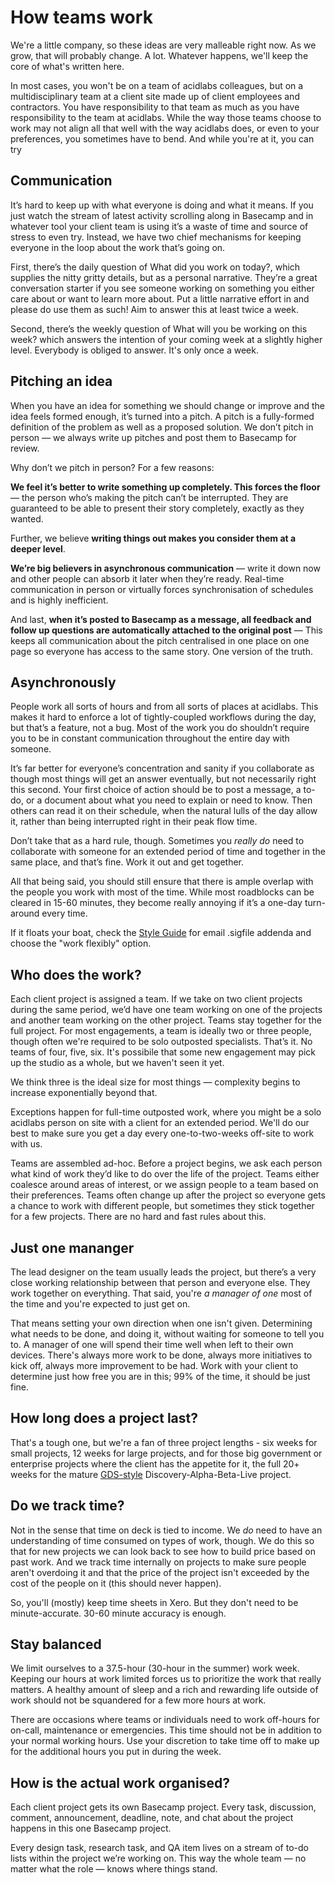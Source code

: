 # How teams work

We're a little company, so these ideas are very malleable right now. As we grow, that will probably change. A lot. Whatever happens, we'll keep the core of what's written here.

In most cases, you won't be on a team of acidlabs colleagues, but on a multidisciplinary team at a client site made up of client employees and contractors. You have responsibility to that team as much as you have responsibility to the team at acidlabs. While the way those teams choose to work may not align all that well with the way acidlabs does, or even to your preferences, you sometimes have to bend. And while you're at it, you can try 

## Communication

It’s hard to keep up with what everyone is doing and what it means. If you just watch the stream of latest activity scrolling along in Basecamp and in whatever tool your client team is using it’s a waste of time and source of stress to even try. Instead, we have two chief mechanisms for keeping everyone in the loop about the work that’s going on.

First, there’s the daily question of What did you work on today?, which supplies the nitty gritty details, but as a personal narrative. They’re a great conversation starter if you see someone working on something you either care about or want to learn more about. Put a little narrative effort in and please do use them as such! Aim to answer this at least twice a week.

Second, there’s the weekly question of What will you be working on this week? which answers the intention of your coming week at a slightly higher level. Everybody is obliged to answer. It's only once a week.

## Pitching an idea

When you have an idea for something we should change or improve and the idea feels formed enough, it’s turned into a pitch. A pitch is a fully-formed definition of the problem as well as a proposed solution. We don’t pitch in person — we always write up pitches and post them to Basecamp for review.

Why don’t we pitch in person? For a few reasons:

__We feel it’s better to write something up completely. This forces the floor__ — the person who’s making the pitch can’t be interrupted. They are guaranteed to be able to present their story completely, exactly as they wanted.

Further, we believe __writing things out makes you consider them at a deeper level__.

__We’re big believers in asynchronous communication__ — write it down now and other people can absorb it later when they’re ready. Real-time communication in person or virtually forces synchronisation of schedules and is highly inefficient.

And last, __when it’s posted to Basecamp as a message, all feedback and follow up questions are automatically attached to the original post__ — This keeps all communication about the pitch centralised in one place on one page so everyone has access to the same story. One version of the truth.

## Asynchronously

People work all sorts of hours and from all sorts of places at acidlabs. This makes it hard to enforce a lot of tightly-coupled workflows during the day, but that’s a feature, not a bug. Most of the work you do shouldn’t require you to be in constant communication throughout the entire day with someone.

It’s far better for everyone’s concentration and sanity if you collaborate as though most things will get an answer eventually, but not necessarily right this second. Your first choice of action should be to post a message, a to-do, or a document about what you need to explain or need to know. Then others can read it on their schedule, when the natural lulls of the day allow it, rather than being interrupted right in their peak flow time.

Don’t take that as a hard rule, though. Sometimes you _really do_ need to collaborate with someone for an extended period of time and together in the same place, and that’s fine. Work it out and get together.

All that being said, you should still ensure that there is ample overlap with the people you work with most of the time. While most roadblocks can be cleared in 15-60 minutes, they become really annoying if it’s a one-day turn-around every time.

If it floats your boat, check the [Style Guide](https://github.com/acidlabsdesign/EmployeeHandbook/blob/master/style-guide.md) for email .sigfile addenda and choose the "work flexibly" option.

## Who does the work?

Each client project is assigned a team. If we take on two client projects during the same period, we’d have one team working on one of the projects and another team working on the other project. Teams stay together for the full project. 
For most engagements, a team is ideally two or three people, though often we're required to be solo outposted specialists. That’s it. No teams of four, five, six. It's possibile that some new engagement may pick up the studio as a whole, but we haven't seen it yet.

We think three is the ideal size for most things — complexity begins to increase exponentially beyond that.

Exceptions happen for full-time outposted work, where you might be a solo acidlabs person on site with a client for an extended period. We'll do our best to make sure you get a day every one-to-two-weeks off-site to work with us.

Teams are assembled ad-hoc. Before a project begins, we ask each person what kind of work they’d like to do over the life of the project. Teams either coalesce around areas of interest, or we assign people to a team based on their preferences. Teams often change up after the project so everyone gets a chance to work with different people, but sometimes they stick together for a few projects. There are no hard and fast rules about this.

## Just one mananger

The lead designer on the team usually leads the project, but there’s a very close working relationship between that person and everyone else. They work together on everything. That said, you're _a manager of one_ most of the time and you're expected to just get on.

That means setting your own direction when one isn't given. Determining what needs to be done, and doing it, without waiting for someone to tell you to. A manager of one will spend their time well when left to their own devices. There's always more work to be done, always more initiatives to kick off, always more improvement to be had. Work with your client to determine just how free you are in this; 99% of the time, it should be just fine.

## How long does a project last?

That's a tough one, but we're a fan of three project lengths - six weeks for small projects, 12 weeks for large projects, and for those big government or enterprise projects where the client has the appetite for it, the full 20+ weeks for the mature [GDS-style](https://www.gov.uk/service-manual) Discovery-Alpha-Beta-Live project.

## Do we track time?

Not in the sense that time on deck is tied to income. We _do_ need to have an understanding of time consumed on types of work, though. We do this so that for new projects we can look back to see how to build price based on past work. And we track time internally on projects to make sure people aren't overdoing it and that the price of the project isn't exceeded by the cost of the people on it (this should never happen).

So, you'll (mostly) keep time sheets in Xero. But they don't need to be minute-accurate. 30-60 minute accuracy is enough.

## Stay balanced

We limit ourselves to a 37.5-hour (30-hour in the summer) work week. Keeping our hours at work limited forces us to prioritize the work that really matters. A healthy amount of sleep and a rich and rewarding life outside of work should not be squandered for a few more hours at work.

There are occasions where teams or individuals need to work off-hours for on-call, maintenance or emergencies. This time should not be in addition to your normal working hours. Use your discretion to take time off to make up for the additional hours you put in during the week.

## How is the actual work organised?

Each client project gets its own Basecamp project. Every task, discussion, comment, announcement, deadline, note, and chat about the project happens in this one Basecamp project.

Every design task, research task, and QA item lives on a stream of to-do lists within the project we’re working on. This way the whole team — no matter what the role — knows where things stand.

